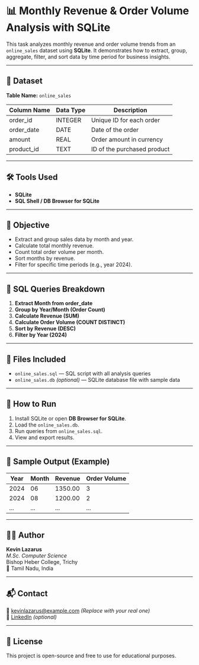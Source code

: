 # 📊 Monthly Revenue & Order Volume Analysis with SQLite

This task analyzes monthly revenue and order volume trends from an `online_sales` dataset using **SQLite**. It demonstrates how to extract, group, aggregate, filter, and sort data by time period for business insights.

---

## 📁 Dataset

**Table Name:** `online_sales`

| Column Name | Data Type | Description              |
|-------------|------------|--------------------------|
| order_id    | INTEGER    | Unique ID for each order |
| order_date  | DATE       | Date of the order        |
| amount      | REAL       | Order amount in currency |
| product_id  | TEXT       | ID of the purchased product |

---

## 🛠️ Tools Used

- **SQLite**  
- **SQL Shell / DB Browser for SQLite**

---

## 🎯 Objective

- Extract and group sales data by month and year.
- Calculate total monthly revenue.
- Count total order volume per month.
- Sort months by revenue.
- Filter for specific time periods (e.g., year 2024).

---

## 📜 SQL Queries Breakdown

1. **Extract Month from order_date**
2. **Group by Year/Month (Order Count)**
3. **Calculate Revenue (SUM)**  
4. **Calculate Order Volume (COUNT DISTINCT)**
5. **Sort by Revenue (DESC)**
6. **Filter by Year (2024)**

---

## 📂 Files Included

- `online_sales.sql` — SQL script with all analysis queries  
- `online_sales.db` *(optional)* — SQLite database file with sample data

---

## 🚀 How to Run

1. Install SQLite or open **DB Browser for SQLite**.
2. Load the `online_sales.db`.
3. Run queries from `online_sales.sql`.
4. View and export results.

---

## 📌 Sample Output (Example)

| Year | Month | Revenue | Order Volume |
|------|-------|---------|---------------|
| 2024 | 06    | 1350.00 | 3             |
| 2024 | 08    | 1200.00 | 2             |
| ...  | ...   | ...     | ...           |

---

## 👨‍💻 Author

**Kevin Lazarus**  
*M.Sc. Computer Science*  
Bishop Heber College, Trichy  
📍 Tamil Nadu, India

---

## 📬 Contact

📧 kevinlazarus@example.com *(Replace with your real one)*  
🔗 [LinkedIn](https://linkedin.com/in/kevinlazarus) *(optional)*

---

## 📝 License

This project is open-source and free to use for educational purposes.
